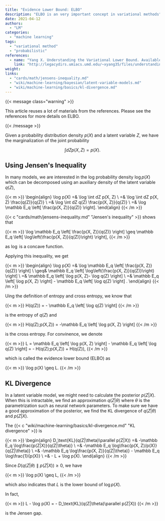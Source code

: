 ```yaml
---
title: "Evidence Lower Bound: ELBO"
description: "ELBO is an very important concept in variational methods"
date: 2021-04-12
authors:
  - "LM"
categories:
  - "machine learning"
tags:
  - "variational method"
  - "probabilistic"
references:
  - name: "Yang X. Understanding the Variational Lower Bound. Available: http://legacydirs.umiacs.umd.edu/~xyang35/files/understanding-variational-lower.pdf"
    link: "http://legacydirs.umiacs.umd.edu/~xyang35/files/understanding-variational-lower.pdf"
weight:
links:
  - "cards/math/jensens-inequality.md"
  - "wiki/machine-learning/bayesian/latent-variable-models.md"
  - "wiki/machine-learning/basics/kl-divergence.md"
---
```


{{< message class="warning" >}}

This article reuses a lot of materials from the references. Please see the references for more details on ELBO.

{{< /message >}}

Given a probability distribution density $p(X)$ and a latent variable $Z$, we have the marginalization of the joint probability

$$
\int dZ p(X, Z) = p(X).
$$

## Using Jensen's Inequality

In many models, we are interested in the log probability density $\log p(X)$ which can be decomposed using an auxiliary density of the latent variable $q(Z)$,

{{< m >}}
\begin{align}
\log p(X) =& \log \int dZ p(X, Z) \\
=& \log \int dZ p(X, Z) \frac{q(Z)}{q(Z)} \\
=& \log \int dZ q(Z) \frac{p(X, Z)}{q(Z)} \\
=& \log \mathbb E_q \left[ \frac{p(X, Z)}{q(Z)} \right].
\end{align}
{{< /m >}}

{{< c "cards/math/jensens-inequality.md" "Jensen's inequality" >}} shows that

{{< m >}}
\log \mathbb E_q \left[ \frac{p(X, Z)}{q(Z)} \right] \geq  \mathbb E_q \left[ \log\left(\frac{p(X, Z)}{q(Z)}\right) \right],
{{< /m >}}

as $\log$ is a concave function.

Applying this inequality, we get

{{< m >}}
\begin{align}
\log p(X) =& \log \mathbb E_q \left[ \frac{p(X, Z)}{q(Z)} \right] \\
\geq&  \mathbb E_q \left[ \log\left(\frac{p(X, Z)}{q(Z)}\right) \right] \\
=& \mathbb E_q \left[ \log p(X, Z)- \log q(Z) \right] \\
=& \mathbb E_q \left[ \log p(X, Z) \right] - \mathbb E_q \left[ \log q(Z) \right] .
\end{align}
{{< /m >}}

Uing the definition of entropy and cross entropy, we know that

{{< m >}}
H(q(Z)) = - \mathbb E_q \left[ \log q(Z) \right]
{{< /m >}}

is the entropy of $q(Z)$ and

{{< m >}}
H(q(Z);p(X,Z)) = -\mathbb E_q \left[ \log p(X, Z) \right]
{{< /m >}}

is the cross entropy. For convinence, we denote

{{< m >}}
L = \mathbb E_q \left[ \log p(X, Z) \right] - \mathbb E_q \left[ \log q(Z) \right] = - H(q(Z);p(X,Z)) + H(q(Z)),
{{< /m >}}

which is called the evidence lower bound (ELBO) as

{{< m >}}
\log p(X) \geq L.
{{< /m >}}

## KL Divergence

In a latent variable model, we might need to calculate the posterior $p(Z|X)$. When this is intractable, we find an approximation $q(Z|\theta)$ where $\theta$ is the parametrization such as neural network parameters. To make sure we have a good approximation of the posterior, we find the KL divergence of $q(Z|\theta)$ and $p(Z|X)$.

The {{< c "wiki/machine-learning/basics/kl-divergence.md" "KL divergence" >}} is

{{< m >}}
\begin{align}
D_\text{KL}(q(Z|\theta)\parallel p(Z|X)) =& -\mathbb E_q \log\frac{p(Z|X)}{q(Z|\theta)} \\
=& -\mathbb E_q \log\frac{p(X, Z)/p(X)}{q(Z|\theta)} \\
=& -\mathbb E_q \log\frac{p(X, Z)}{q(Z|\theta)} - \mathbb E_q \log\frac{1}{p(X)} \\
=& - L + \log p(X).
\end{align}
{{< /m >}}

Since $D(q(Z|\theta)\parallel p(Z|X))\geq 0$, we have

{{< m >}}
\log p(X) \geq L,
{{< /m >}}

which also indicates that $L$ is the lower bound of $\log p(X)$.

In fact,

{{< m >}}
L - \log p(X) = - D_\text{KL}(q(Z|\theta)\parallel p(Z|X))
{{< /m >}}

is the Jensen gap.
